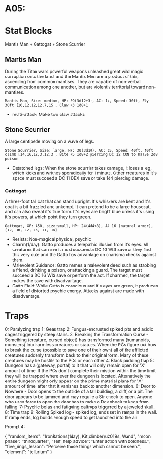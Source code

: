 # A05:

# Stat Blocks
Mantis Man + Gattogat + Stone Scurrier

## Mantis Man
During the Titan wars powerful weapons unleashed great wild magic corruption onto the land, and the Mantis Men are a product of this, ascending from common mantises. They are capable of non-verbal communication among one another, but are violently territorial toward non-mantises.

`Mantis Man, Size: medium, HP: 39(3d12+3), AC: 14, Speed: 30ft, Fly 30ft [16,12,12,12,7,15], Claw +3 1d8+1`
- multi-attack: Make two claw attacks

## Stone Scurrier
A large centipede moving on a wave of legs.

`Stone Scurrier, Size: large, HP: 30(3d10), AC: 15, Speed: 40ft, 40ft climb [14,16,12,3,12,3], Bite +5 1d8+2 piercing DC 12 CON to halve 2d8 poison`
- Detatched legs: When the stone scurrier takes damage, it loses a leg, which kicks and writhes sporadically for 1 minute. Other creatures in it's space must succeed a DC 11 DEX save or take 1d4 piercing damage.

### Gattogat
A three-foot tall cat that can stand upright. It's whiskers are bent and it's coat is a bit frazzled and unkempt. It can pretend to be a large housecat, and can also reveal it's true form. It's eyes are bright blue unless it's using it's powers, at which point they turn green.

`Gattogat, XP: 450, size:small, HP: 24(4d4+8), AC 16 (natural armor), [12, 16, 12, 16, 11, 16]`
- Resists: Non-magical physical, psychic
- Charm(1/day): Gatto produces a telepathic illusion from it's eyes. All creatures that can see it must succeed a DC 16 WIS save or they find this very cute and the Gatto has advantage on charisma checks against them.
- Malevolent Guidance: Gatto names a malevolent deed such as stabbing a friend, drinking a poison, or attacking a guard. The target must succeed a DC 16 WIS save or perform the act. If charmed, the target makes the save with disadvantage.
- Gatto Field: While Gatto is conscious and it's eyes are green, it produces a field of distorted psychic energy. Attacks against are made with disadvantage.

# Traps
0: Paralyzing trap
1: Geas trap
2: Fungus-encrusted spiked pits and acidic cages triggered by steep stairs.
3:  Breaking the Transformation Curse - Something (creature, cursed object) has transformed many (humanoids, monsters) into harmless creatures or statues. When the PCs figure out how to break the curse (possible to save one of their own) all of the afflicted creatures suddenly transform back to their original form. Many of these creatures may be hostile to the PCs or each other
4: Black pudding trap
5:  Dungeon has a (gateway, portal) to it that will only remain open for 'X' amount of time. If the PCs don't complete their mission within the time limit they will be trapped where ever the dungeon is located. Alternatively the entire dungeon might only appear on the prime material plane for 'X' amount of time, after that it vanishes back to another dimension.
6:  Door to Nowhere - Door opens to the outside of a tall building, a cliff, or a pit. The door appears to be jammed and may require a Str check to open. Anyone who uses force to open the door has to make a Dex check to keep from falling.
7: Psychic bolas and fatiguing caltrops triggered by a jeweled skull.
8: Time trap
9: Rolling Spiked log - spiked log, ends set in ramps in the wall. If ramp ends, log builds enough speed to get launched into the air

Prompt 4:

{
    "random_items": "IronRations(1day), Kit,climber\u2019s, Wand",
    "moon phase": "thirdquarter",
    "self_help_advice": "Enter action with boldness.",
    "five_rings_lesson": "Perceive those things which cannot be seen.",
    "element": "tellurium"
}
